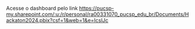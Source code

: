 Acesse o dashboard pelo link https://pucsp-my.sharepoint.com/:u:/r/personal/ra00331070_pucsp_edu_br/Documents/Hackaton2024.pbix?csf=1&web=1&e=IcslJc
